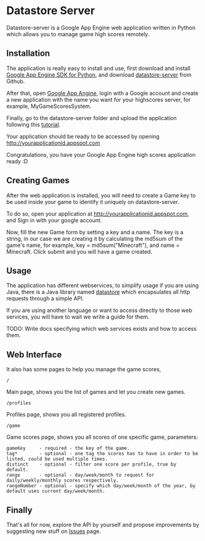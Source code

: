 Datastore Server
=============

Datastore-server is a Google App Engine web application written in Python which allows you to manage game high scores remotely.

Installation
-------

The application is really easy to install and use, first download and install [Google App Engine SDK for Python][gae-sdk], and download [datastore-server][datastore-server] from Github.

After that, open [Google App Angine][gae], login with a Google account and create a new application with the name you want for your highscores server, for example, MyGameScoresSystem.

Finally, go to the datastore-server folder and upload the application following this [tutorial][gae-upload].

Your application should be ready to be accessed by opening http://yourapplicationid.appspot.com

Congratulations, you have your Google App Engine high scores application ready :D

Creating Games
-------

After the web application is installed, you will need to create a Game key to be used inside your game to identify it uniquely on datastore-server. 

To do so, open your application at http://yourapplicationid.appspot.com, and Sign in with your google account. 

Now, fill the new Game form by setting a key and a name. The key is a string, in our case we are creating it by calculating the md5sum of the game's name, for example, key = md5sum("Minecraft"), and name = Minecraft. Click submit and you will have a game created.

Usage
-------

The application has different webservices, to simplify usage if you are using Java, there is a Java library named [datastore][datastore] which encapsulates all http requests through a simple API. 

If you are using another language or want to access directly to those web services, you will have to wait we write a guide for them.

TODO: Write docs specifying which web services exists and how to access them.

Web Interface
-------

It also has some pages to help you manage the game scores, 

	/ 				

Main page, shows you the list of games and let you create new games.

	/profiles		

Profiles page, shows you all registered profiles.

	/game			

Game scores page, shows you all scores of one specific game, parameters:

	gameKey 	- required - the key of the game.
	tag* 		- optional - one tag the scores has to have in order to be listed, could be used multiple times.
	distinct	- optional - filter one score per profile, true by default.
	range 		- optional - day/week/month to request for daily/weekly/monthly scores respectively.
	rangeNumber - optional - specify which day/week/month of the year, by default uses current day/week/month.

Finally
-------

That's all for now, explore the API by yourself and propose improvements by suggesting new stuff on [Issues][issues] page.

[gae-sdk]: http://code.google.com/appengine/downloads.html#Google_App_Engine_SDK_for_Python
[gae]: https://appengine.google.com/
[gae-upload]: http://code.google.com/appengine/docs/python/gettingstarted/uploading.html
[datastore-server]: git://github.com/gemserk/datastore-server.git
[datastore]: https://github.com/gemserk/datastore
[issues]: https://github.com/gemserk/datastore-server/issues
